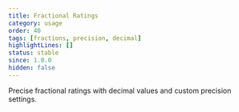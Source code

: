 ```yaml
---
title: Fractional Ratings
category: usage
order: 40
tags: [fractions, precision, decimal]
highlightLines: []
status: stable
since: 1.0.0
hidden: false
---
```


Precise fractional ratings with decimal values and custom precision settings.
